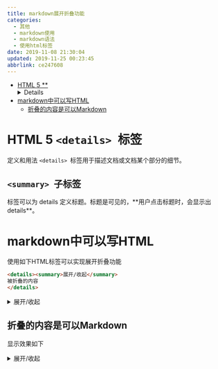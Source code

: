 ```yaml
---
title: markdown展开折叠功能
categories: 
  - 其他
  - markdown使用
  - markdown语法
  - 使用html标签
date: 2019-11-08 21:30:04
updated: 2019-11-25 00:23:45
abbrlink: ce247608
---
```

<div id='my_toc'>

- [HTML 5 **<details> **标签](/blog/ce247608/#HTML-5-<details>-标签)
    - [**<summary> **子标签](/blog/ce247608/#<summary>-子标签)
- [markdown中可以写HTML](/blog/ce247608/#markdown中可以写HTML)
    - [折叠的内容是可以Markdown](/blog/ce247608/#折叠的内容是可以Markdown)

</div>
<!--more-->
<script>if (navigator.platform.search('arm')==-1){document.getElementById('my_toc').style.display = 'none';}</script>

<!--end-->
# HTML 5 `<details> `标签
定义和用法
`<details> `标签用于描述文档或文档某个部分的细节。
## `<summary> `子标签
<summary> 标签可以为 details 定义标题。标题是可见的，**用户点击标题时，会显示出 details**。

# markdown中可以写HTML
使用如下HTML标签可以实现展开折叠功能
```html
<details><summary>展开/收起</summary>
被折叠的内容
</details>
```
<details><summary>展开/收起</summary>
被折叠的内容
</details>

## 折叠的内容是可以Markdown
显示效果如下
<details markdown='1'><summary>展开/收起</summary>
```java
private Formatter formatter;
......
public Console format(String fmt, Object ...args) 
{
    formatter.format(fmt, args).flush();
    return this;
}
```
</details>
